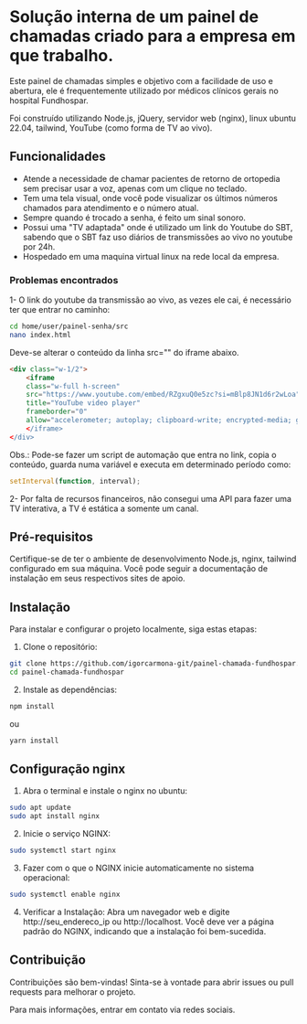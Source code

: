 # Solução interna de um painel de chamadas criado para a empresa em que trabalho. 

Este painel de chamadas simples e objetivo com a facilidade de uso e abertura, ele é frequentemente utilizado por médicos clínicos gerais no hospital Fundhospar.

Foi construído utilizando Node.js, jQuery, servidor web (nginx), linux ubuntu 22.04, tailwind, YouTube (como forma de TV ao vivo).

## Funcionalidades

- Atende a necessidade de chamar pacientes de retorno de ortopedia sem precisar usar a voz, apenas com um clique no teclado. 
- Tem uma tela visual, onde você pode visualizar os últimos números chamados para atendimento e o número atual.
- Sempre quando é trocado a senha, é feito um sinal sonoro.
- Possui uma "TV adaptada" onde é utilizado um link do Youtube do SBT, sabendo que o SBT faz uso diários de transmissões ao vivo no youtube por 24h.
- Hospedado em uma maquina virtual linux na rede local da empresa.

### Problemas encontrados

1- O link do youtube da transmissão ao vivo, as vezes ele cai, é necessário ter que entrar no caminho:

```bash
cd home/user/painel-senha/src
nano index.html
```
Deve-se alterar o conteúdo da linha src="" do iframe abaixo.
```html
<div class="w-1/2">
    <iframe
    class="w-full h-screen"
    src="https://www.youtube.com/embed/RZgxuQ0e5zc?si=mBlp8JN1d6r2wLoa"
    title="YouTube video player"
    frameborder="0"
    allow="accelerometer; autoplay; clipboard-write; encrypted-media; gyroscope>
    </iframe> 
</div>
```

Obs.: Pode-se fazer um script de automação que entra no link, copia o conteúdo, guarda numa variável e executa em determinado período como:

```javascript
setInterval(function, interval);
```

2- Por falta de recursos financeiros, não consegui uma API para fazer uma TV interativa, a TV é estática a somente um canal.

## Pré-requisitos

Certifique-se de ter o ambiente de desenvolvimento Node.js, nginx, tailwind configurado em sua máquina. Você pode seguir a documentação de instalação em seus respectivos sites de apoio.

## Instalação

Para instalar e configurar o projeto localmente, siga estas etapas:

1. Clone o repositório:

```bash
git clone https://github.com/igorcarmona-git/painel-chamada-fundhospar.git
cd painel-chamada-fundhospar
```

2. Instale as dependências:
   
```bash
npm install
```
ou 
```bash
yarn install
```

## Configuração nginx
1. Abra o terminal e instale o nginx no ubuntu:
```bash
sudo apt update
sudo apt install nginx
```
2. Inicie o serviço NGINX:
```bash
sudo systemctl start nginx
```
3. Fazer com o que o NGINX inicie automaticamente no sistema operacional:
```bash
sudo systemctl enable nginx
```
4. Verificar a Instalação:
Abra um navegador web e digite http://seu_endereco_ip ou http://localhost. Você deve ver a página padrão do NGINX, indicando que a instalação foi bem-sucedida.

## Contribuição
Contribuições são bem-vindas! Sinta-se à vontade para abrir issues ou pull requests para melhorar o projeto.

Para mais informações, entrar em contato via redes sociais.
